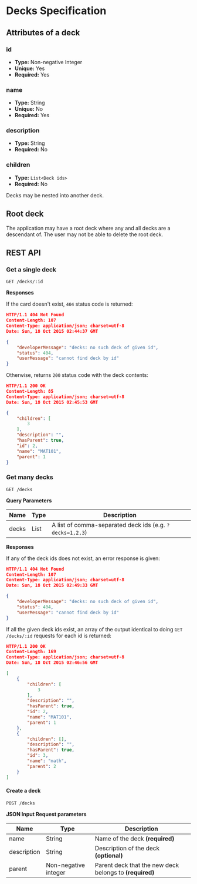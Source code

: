 Decks Specification
===================

## Attributes of a deck

### id

- **Type:** Non-negative Integer
- **Unique:** Yes
- **Required:** Yes

### name

- **Type:** String
- **Unique:** No
- **Required:** Yes

### description

- **Type:** String
- **Required:** No

### children

- **Type:** `List<Deck ids>`
- **Required:** No

Decks may be nested into another deck.

## Root deck

The application may have a root deck where any and all decks are a descendant of. The user may not be able to delete the root deck.

## REST API


### **Get a single deck**

```
GET /decks/:id
```

**Responses**

If the card doesn't exist, `404` status code is returned:

```json
HTTP/1.1 404 Not Found
Content-Length: 107
Content-Type: application/json; charset=utf-8
Date: Sun, 18 Oct 2015 02:44:37 GMT

{
    "developerMessage": "decks: no such deck of given id",
    "status": 404,
    "userMessage": "cannot find deck by id"
}
```

Otherwise, returns `200` status code with the deck contents:

```json
HTTP/1.1 200 OK
Content-Length: 85
Content-Type: application/json; charset=utf-8
Date: Sun, 18 Oct 2015 02:45:53 GMT

{
    "children": [
        3
    ],
    "description": "",
    "hasParent": true,
    "id": 2,
    "name": "MAT101",
    "parent": 1
}
```

### **Get many decks**

```
GET /decks
```

**Query Parameters**

Name  | Type         | Description
------|--------------|------------------------------------------------------------
decks | List<deckID> | A list of comma-separated deck ids (e.g. `?decks=1,2,3`)

**Responses**

If any of the deck ids does not exist, an error response is given:

```json
HTTP/1.1 404 Not Found
Content-Length: 107
Content-Type: application/json; charset=utf-8
Date: Sun, 18 Oct 2015 02:49:33 GMT

{
    "developerMessage": "decks: no such deck of given id",
    "status": 404,
    "userMessage": "cannot find deck by id"
}
```

If all the given deck ids exist, an array of the output identical to doing `GET /decks/:id` requests for each id is returned:

```json
HTTP/1.1 200 OK
Content-Length: 169
Content-Type: application/json; charset=utf-8
Date: Sun, 18 Oct 2015 02:46:56 GMT

[
    {
        "children": [
            3
        ],
        "description": "",
        "hasParent": true,
        "id": 2,
        "name": "MAT101",
        "parent": 1
    },
    {
        "children": [],
        "description": "",
        "hasParent": true,
        "id": 3,
        "name": "math",
        "parent": 2
    }
]
```

#### **Create a deck**

```
POST /decks
```

**JSON Input Request parameters**

Name        | Type                 | Description
------------|----------------------|------------------------------------------------------------
name        | String               | Name of the deck **(required)**
description | String               | Description of the deck **(optional)**
parent      | Non-negative integer | Parent deck that the new deck belongs to **(required)**
